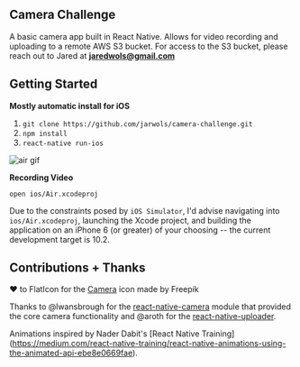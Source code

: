 ## Camera Challenge
A basic camera app built in React Native. Allows for video recording and uploading to a remote AWS S3 bucket. For access to the S3 bucket, please reach out to Jared at **jaredwols@gmail.com**

## Getting Started

**Mostly automatic install for iOS**
1. ```git clone https://github.com/jarwols/camera-challenge.git```
2. ```npm install```
3. ```react-native run-ios```

![air gif](https://github.com/jarwols/camera-challenge/blob/master/assets/Air.gif?raw=true)
 
 **Recording Video**

```open ios/Air.xcodeproj```

 Due to the constraints posed by ```iOS Simulator```, I'd advise navigating into ```ios/Air.xcodeproj```, launching the Xcode project, and building the application on an iPhone 6 (or greater) of your choosing -- the current development target is 10.2.


 ## Contributions + Thanks 
 
 ❤️ to FlatIcon for the [Camera](http://www.flaticon.com/free-icon/video-camera_126806#term=video_camera&page=1&position=13) icon made by Freepik
 
 Thanks to @lwansbrough for the [react-native-camera](https://github.com/lwansbrough/react-native-camera) module that provided the core camera functionality and @aroth for the [react-native-uploader](https://github.com/aroth/react-native-uploader).

 Animations inspired by Nader Dabit's [React Native Training] (https://medium.com/react-native-training/react-native-animations-using-the-animated-api-ebe8e0669fae).